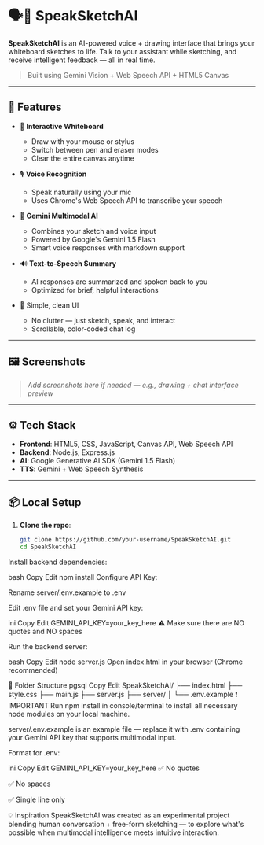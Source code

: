 # 🗣️🎨 SpeakSketchAI

**SpeakSketchAI** is an AI-powered voice + drawing interface that brings your whiteboard sketches to life. Talk to your assistant while sketching, and receive intelligent feedback — all in real time.

> Built using Gemini Vision + Web Speech API + HTML5 Canvas

---

## 🚀 Features

- 🎨 **Interactive Whiteboard**
  - Draw with your mouse or stylus
  - Switch between pen and eraser modes
  - Clear the entire canvas anytime

- 🎙️ **Voice Recognition**
  - Speak naturally using your mic
  - Uses Chrome's Web Speech API to transcribe your speech

- 🧠 **Gemini Multimodal AI**
  - Combines your sketch and voice input
  - Powered by Google's Gemini 1.5 Flash
  - Smart voice responses with markdown support

- 🔊 **Text-to-Speech Summary**
  - AI responses are summarized and spoken back to you
  - Optimized for brief, helpful interactions

- 🧼 Simple, clean UI
  - No clutter — just sketch, speak, and interact
  - Scrollable, color-coded chat log

---

## 🖼️ Screenshots

> _Add screenshots here if needed — e.g., drawing + chat interface preview_

---

## ⚙️ Tech Stack

- **Frontend**: HTML5, CSS, JavaScript, Canvas API, Web Speech API  
- **Backend**: Node.js, Express.js  
- **AI**: Google Generative AI SDK (Gemini 1.5 Flash)  
- **TTS**: Gemini + Web Speech Synthesis

---

## 📦 Local Setup

1. **Clone the repo**:
   ```bash
   git clone https://github.com/your-username/SpeakSketchAI.git
   cd SpeakSketchAI
Install backend dependencies:

bash
Copy
Edit
npm install
Configure API Key:

Rename server/.env.example to .env

Edit .env file and set your Gemini API key:

ini
Copy
Edit
GEMINI_API_KEY=your_key_here
⚠️ Make sure there are NO quotes and NO spaces

Run the backend server:

bash
Copy
Edit
node server.js
Open index.html in your browser (Chrome recommended)

📁 Folder Structure
pgsql
Copy
Edit
SpeakSketchAI/
├── index.html
├── style.css
├── main.js
├── server.js
├── server/
│   └── .env.example
❗ IMPORTANT
Run npm install in console/terminal to install all necessary node modules on your local machine.

server/.env.example is an example file — replace it with .env containing your Gemini API key that supports multimodal input.

Format for .env:

ini
Copy
Edit
GEMINI_API_KEY=your_key_here
✅ No quotes

✅ No spaces

✅ Single line only

💡 Inspiration
SpeakSketchAI was created as an experimental project blending human conversation + free-form sketching — to explore what's possible when multimodal intelligence meets intuitive interaction.
